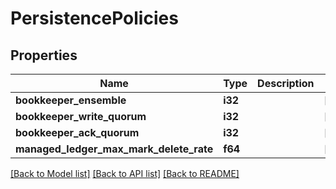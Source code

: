 # PersistencePolicies

## Properties

Name | Type | Description | Notes
------------ | ------------- | ------------- | -------------
**bookkeeper_ensemble** | **i32** |  | [optional] 
**bookkeeper_write_quorum** | **i32** |  | [optional] 
**bookkeeper_ack_quorum** | **i32** |  | [optional] 
**managed_ledger_max_mark_delete_rate** | **f64** |  | [optional] 

[[Back to Model list]](../README.md#documentation-for-models) [[Back to API list]](../README.md#documentation-for-api-endpoints) [[Back to README]](../README.md)


